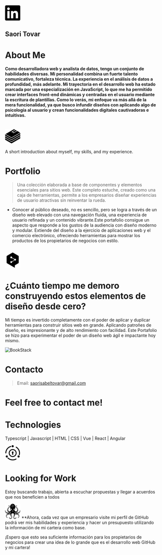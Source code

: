 <a href="https://www.linkedin.com/in/saori-isabel-tovar-7459122b2/" class="sourcelinkedin"><img src="linkedin.svg" alt="LinkedIn" style="width: 50px; height: auto:"></a>

<h2>Saori Tovar</h2>
<h1>About Me</h1>
<h4>
Como desarrolladora web y analista de datos, tengo un conjunto de habilidades diversas.  Mi personalidad combina un fuerte talento comunicativo, fortaleza técnica. La experiencia en el análisis de datos a profundidad, más adelante. Mi trayectoria en el desarrollo web ha estado marcada por una especialización en JavaScript, lo que me ha permitido crear interfaces front-end dinámicas y centradas en el usuario mediante la escritura de plantillas. Como lo verás, mi enfoque va más allá de la mera funcionalidad, ya que busco infundir diseños con aplicando algo de psicología al usuario y crean funcionalidades digitales cautivadoras e intuitivas.
</h4>
<br>

<img src="bookstack.svg" alt="BookStack" style="width: 50px; height: auto:">

A short introduction about myself, my skills, and my experience. 
<h1>Portfolio</h1>

> Una colección elaborada a base de componentes y elementos esenciales para sitios web. Este completo estuche, creado como una caja de herramientas, permite a los empresarios diseñar experiencias de usuario atractivas sin reinventar la rueda.

* Conocer al público deseado, no es sencillo, pero  se logra a través de un diseño web elevado con una navegación fluida, una experiencia de usuario refinada y un contenido vibrante.Este portafolio consigue un aspecto que responde a los gustos de la audiencia con diseño moderno y modular. Extiende del diseño a la ejercicio de aplicaciones web y el comercio electrónico, ofreciendo herramientas para mostrar los productos de los propietarios de negocios con estilo.
<br>

<img src="deepl.svg" alt="BookStack" style="width: 50px; height: auto:">
<h1>¿Cuánto tiempo me demoro construyendo estos elementos de diseño desde cero? </h1>

Mi tiempo es invertido completamente con el poder de aplicar y duplicar herramientas para construir sitios web en grande. Aplicando patroñes de diseño, es impresionante y de alto rendimiento con facilidad. Este Portafolio se hizo para experimentar el poder de un diseño web ágil e impactante hoy mismo.
<br>

<img src="codeiginiter.svg" alt="BookStack" style="width: 50px; height: auto:">
<h1>Contacto</h1>

> Email: saorisabeltovar@gmail.com

<h1>Feel free to contact me!</h1>

<h1>Technologies</h1>

Typescript | Javascript | HTML | CSS | Vue | React | Angular
<br>

<img src="fusionauth.svg" alt="BookStack" style="width: 50px; height: auto:">
<h1>Looking for Work</h1>

Estoy buscando trabajo, abierta a escuchar propuestas y llegar a acuerdos que nos beneficien a todos
<br>

<img src="testinglibrary.svg" alt="BookStack" style="width: 50px; height: auto:">
**Ahora, cada vez que un empresario visite mi perfil de GitHub podrá ver mis habilidades y experiencia y hacer un presupuesto utilizando la información de mi cartera como base. 

¡Espero que esto sea suficiente información para los propietarios de negocios para crear una idea de lo grande que es el desarrollo web GitHub y mi cartera!

